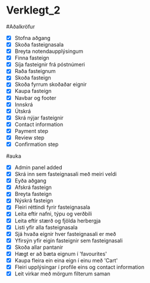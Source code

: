 # Verklegt_2

#Aðalkröfur

- [x] Stofna aðgang
- [x] Skoða fasteignasala
- [x] Breyta notendaupplýsingum
- [x] Finna fasteign
- [x] Síja fasteignir frá póstnúmeri
- [x] Raða fasteignum
- [x] Skoða fasteign
- [x] Skoða fyrrum skoðaðar eignir
- [x] Kaupa fasteign
- [x] Navbar og footer
- [x] Innskrá
- [x] Útskrá
- [x] Skrá nýjar fasteignir
- [x] Contact information
- [x] Payment step
- [x] Review step
- [x] Confirmation step

#auka

- [x] Admin panel added
- [x] Skrá inn sem fasteignasali með meiri veldi
- [x] Eyða aðgang
- [x] Afskrá fasteign
- [x] Breyta fasteign
- [x] Nýskrá fasteign
- [x] Fleiri réttindi fyrir fasteignasala
- [x] Leita eftir nafni, týpu og verðbili
- [x] Leita eftir stærð og fjölda herbergja
- [x] Listi yfir alla fasteignasala
- [x] Sjá hvaða eignir hver fasteignasali er með
- [x] Yfirsýn yfir eigin fasteignir sem fasteignasali
- [x] Skoða allar pantanir
- [x] Hægt er að bæta eignum í 'favourites'
- [x] Kaupa fleira ein eina eign í einu með 'Cart'
- [x] Fleiri upplýsingar í profile eins og contact information
- [x] Leit virkar með mörgum filterum saman
